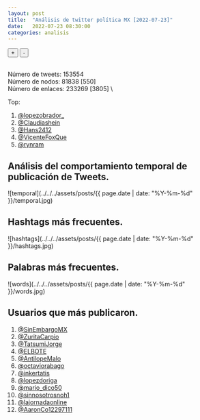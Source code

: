 ```yaml
---
layout: post
title:  "Análisis de twitter política MX [2022-07-23]"
date:   2022-07-23 08:30:00
categories: analisis
---
```


  <script src="https://d3js.org/d3-dsv.v1.min.js"></script>
  <script src="https://d3js.org/d3-fetch.v1.min.js"></script>
  <link rel="stylesheet" href="https://unpkg.com/simplebar@latest/dist/simplebar.css" />
  <link rel="stylesheet" href="../../../css/grafo.css" />
  <script src="https://unpkg.com/simplebar@latest/dist/simplebar.min.js"></script>
  <script src="https://virtual-alchemist.com/wp-content/uploads/2020/01/sigma.min_.js"></script>
  <script src="https://virtual-alchemist.com/wp-content/uploads/2020/01/sigma.parsers.gexf_.min_.js"></script>
  <script src="https://virtual-alchemist.com/wp-content/uploads/2020/01/sigma.renderers.parallelEdges.min_.js"></script>
  <script src="../../../assets/js/settings_net.js"></script>

  <section class="node-container">
    <div id="graph-container" class="nodes" style="width:100%;">
      <div id="selected-nodes"></div>
      <div class="node-controls">
      <datalist id="nodes-datalist"></datalist>
        <button type="button" id="zoom-in-button" class="zoom-button zoom-in">+</button>
        <button type="button" id="zoom-out-button" class="zoom-button zoom-out">-</button>
      </div>
    </div>
  </section>
<br>

Número de tweets: 153554 \
Número de nodos: 81838 [550] \
Número de enlaces: 233269 [3805] \

Top:
1.	[@lopezobrador_](https://twitter.com/lopezobrador_)
1.	[@Claudiashein](https://twitter.com/Claudiashein)
1.	[@Hans2412](https://twitter.com/Hans2412)
1.	[@VicenteFoxQue](https://twitter.com/VicenteFoxQue)
1.	[@rynram](https://twitter.com/rynram)

## Análisis del comportamiento temporal de publicación de Tweets.

![temporal](../../../assets/posts/{{ page.date | date: "%Y-%m-%d" }}/temporal.jpg)

## Hashtags más frecuentes.

![hashtags](../../../assets/posts/{{ page.date | date: "%Y-%m-%d" }}/hashtags.jpg)

## Palabras más frecuentes.

![words](../../../assets/posts/{{ page.date | date: "%Y-%m-%d" }}/words.jpg)

## Usuarios que más publicaron.

1.	[@SinEmbargoMX](https://twitter.com/SinEmbargoMX)
1.	[@ZuritaCarpio](https://twitter.com/ZuritaCarpio)
1.	[@TatsumiJorge](https://twitter.com/TatsumiJorge)
1.	[@ELBOTE](https://twitter.com/ELBOTE)
1.	[@AntilopeMalo](https://twitter.com/AntilopeMalo)
1.	[@octaviorabago](https://twitter.com/octaviorabago)
1.	[@inkertatis](https://twitter.com/inkertatis)
1.	[@lopezdoriga](https://twitter.com/lopezdoriga)
1.	[@mario_dico50](https://twitter.com/mario_dico50)
1.	[@sinnosotrosnoh1](https://twitter.com/sinnosotrosnoh1)
1.	[@lajornadaonline](https://twitter.com/lajornadaonline)
1.	[@AaronCo12297111](https://twitter.com/AaronCo12297111)

<script>
// Load data to the graph
    sigma.parsers.gexf('../../../assets/posts/{{ page.date | date: "%Y-%m-%d" }}/filter_net.gexf', s,
      function (s) {
        s.refresh();

        var zoomInButton = document.getElementById('zoom-in-button');
        zoomInButton.addEventListener("click", zoomIn);
        var zoomOutButton = document.getElementById('zoom-out-button');
        zoomOutButton.addEventListener("click", zoomOut);
      });

    function zoomIn() {
      var c = s.camera;
      c.goTo({
        ratio: c.ratio / c.settings('zoomingRatio')
      });
    }

    function zoomOut() {
      var c = s.camera;
      c.goTo({
        ratio: c.ratio * c.settings('zoomingRatio')
      });
    }
</script>